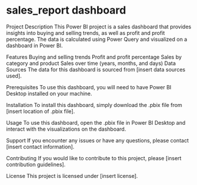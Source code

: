 # sales_report dashboard
 
Project Description
This Power BI project is a sales dashboard that provides insights into buying and selling trends, as well as profit and profit percentage. The data is calculated using Power Query and visualized on a dashboard in Power BI.

Features
Buying and selling trends
Profit and profit percentage
Sales by category and product
Sales over time (years, months, and days)
Data Sources
The data for this dashboard is sourced from [insert data sources used].

Prerequisites
To use this dashboard, you will need to have Power BI Desktop installed on your machine.

Installation
To install this dashboard, simply download the .pbix file from [insert location of .pbix file].

Usage
To use this dashboard, open the .pbix file in Power BI Desktop and interact with the visualizations on the dashboard.

Support
If you encounter any issues or have any questions, please contact [insert contact information].

Contributing
If you would like to contribute to this project, please [insert contribution guidelines].

License
This project is licensed under [insert license].
